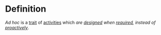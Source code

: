 # Definition

_Ad hoc_ is a [trait](trait.md) of [activities](activity.md) which _are_ [_designed_](design.md) _when_ [_required_](require.md)_, instead of_ [_proactively_](proact.md).
